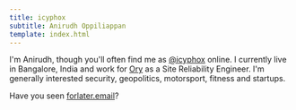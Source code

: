 ```yaml
---
title: icyphox
subtitle: Anirudh Oppiliappan
template: index.html
---
```


I'm Anirudh, though you'll often find me as [@icyphox](/about) online. I
currently live in Bangalore, India and work for [Ory](https://ory.sh) as
a Site Reliability Engineer. I'm generally interested security,
geopolitics, motorsport, fitness and startups.

Have you seen [forlater.email](https://forlater.email)?
